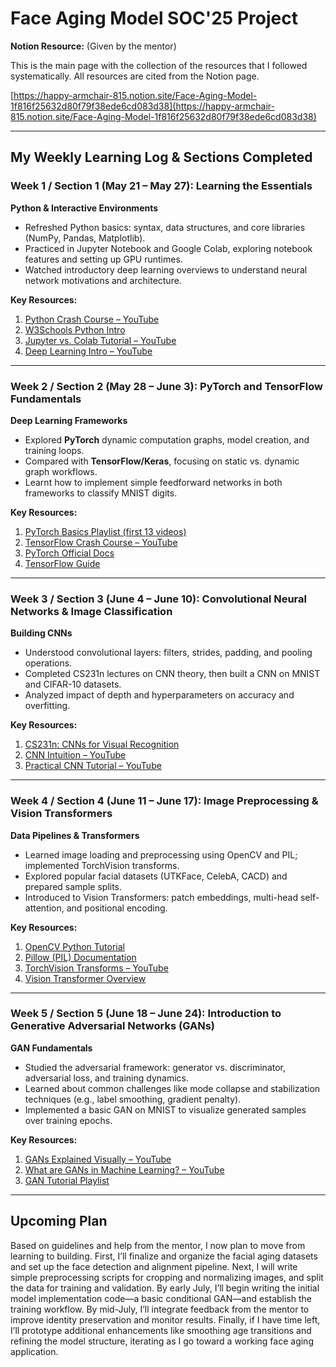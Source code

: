 # Face Aging Model SOC'25 Project

**Notion Resource:** (Given by the mentor)

This is the main page with the  collection of the resources that I followed systematically. All resources are cited from the Notion page.

[https://happy-armchair-815.notion.site/Face-Aging-Model-1f816f25632d80f79f38ede6cd083d38](https://happy-armchair-815.notion.site/Face-Aging-Model-1f816f25632d80f79f38ede6cd083d38)

---

##  My Weekly Learning Log & Sections Completed

### Week 1 / Section 1 (May 21 – May 27): Learning the Essentials

**Python & Interactive Environments**

* Refreshed Python basics: syntax, data structures, and core libraries (NumPy, Pandas, Matplotlib).
* Practiced in Jupyter Notebook and Google Colab, exploring notebook features and setting up GPU runtimes.
* Watched introductory deep learning overviews to understand neural network motivations and architecture.

**Key Resources:**

1. [Python Crash Course – YouTube](https://youtu.be/kqtD5dpn9C8?si=YVC-_cUaq-ehpS38)
2. [W3Schools Python Intro](https://www.w3schools.com/python/python_intro.asp)
3. [Jupyter vs. Colab Tutorial – YouTube](https://youtu.be/mR8cvcwJ1Ko?si=Cq06NypG_UGcrUR-)
4. [Deep Learning Intro – YouTube](https://www.youtube.com/watch?v=o3bWqPdWJ88&pp=ygUVd2hhdCBpcyBkZWVwIGxlYXJuaW5n)

---

### Week 2 / Section 2 (May 28 – June 3): PyTorch and TensorFlow Fundamentals

**Deep Learning Frameworks**

* Explored **PyTorch** dynamic computation graphs, model creation, and training loops.
* Compared with **TensorFlow/Keras**, focusing on static vs. dynamic graph workflows.
* Learnt how to implement simple feedforward networks in both frameworks to classify MNIST digits.

**Key Resources:**

1. [PyTorch Basics Playlist (first 13 videos)](https://www.youtube.com/playlist?list=PLqnslRFeH2UrcDBWF5mfPGpqQDSta6VK4)
2. [TensorFlow Crash Course – YouTube](https://www.youtube.com/watch?v=5Ym-dOS9ssA&list=PLhhyoLH6IjfxVOdVC1P1L5z5azs0XjMsb)
3. [PyTorch Official Docs](https://pytorch.org/)
4. [TensorFlow Guide](https://www.tensorflow.org/guide)

---

### Week 3 / Section 3 (June 4 – June 10): Convolutional Neural Networks & Image Classification

**Building CNNs**

* Understood convolutional layers: filters, strides, padding, and pooling operations.
* Completed CS231n lectures on CNN theory, then built a CNN on MNIST and CIFAR-10 datasets.
* Analyzed impact of depth and hyperparameters on accuracy and overfitting.

**Key Resources:**

1. [CS231n: CNNs for Visual Recognition](http://cs231n.stanford.edu/)
2. [CNN Intuition – YouTube](https://www.youtube.com/watch?v=YRhxdVk_sIs)
3. [Practical CNN Tutorial – YouTube](https://www.youtube.com/watch?v=pDdP0TFzsoQ&pp=ygUOY25uIGJ5IHB5dG9yY2g%3D)

---

### Week 4 / Section 4 (June 11 – June 17): Image Preprocessing & Vision Transformers

**Data Pipelines & Transformers**

* Learned image loading and preprocessing using OpenCV and PIL; implemented TorchVision transforms.
* Explored popular facial datasets (UTKFace, CelebA, CACD) and prepared sample splits.
* Introduced to Vision Transformers: patch embeddings, multi-head self-attention, and positional encoding.

**Key Resources:**

1. [OpenCV Python Tutorial](https://youtu.be/oXlwWbU8l2o)
2. [Pillow (PIL) Documentation](https://pillow.readthedocs.io/)
3. [TorchVision Transforms – YouTube](https://youtu.be/-oAOgBvXdJY)
4. [Vision Transformer Overview](https://www.youtube.com/watch?v=cEvIFNmmAjc&list=PLH42YHDxfBrKnEd3n6JGdWScU01a6FCyI)

---

### Week 5 / Section 5 (June 18 – June 24): Introduction to Generative Adversarial Networks (GANs)

**GAN Fundamentals**

* Studied the adversarial framework: generator vs. discriminator, adversarial loss, and training dynamics.
* Learned about common challenges like mode collapse and stabilization techniques (e.g., label smoothing, gradient penalty).
* Implemented a basic GAN on MNIST to visualize generated samples over training epochs.

**Key Resources:**

1. [GANs Explained Visually – YouTube](https://youtu.be/TpMIssRdhco)
2. [What are GANs in Machine Learning? – YouTube](https://www.youtube.com/watch?v=X_UUl4HrRFk)
3. [GAN Tutorial Playlist](https://www.youtube.com/watch?v=OXWvrRLzEaU&list=PLhhyoLH6IjfwIp8bZnzX8QR30TRcHO8Va)

---

##  Upcoming Plan

Based on guidelines and help from the mentor, I now plan to  move from learning to building. First, I’ll finalize and organize the facial aging datasets and set up the face detection and alignment pipeline. Next, I will write simple preprocessing scripts for cropping and normalizing images, and split the data for training and validation. By early July, I’ll begin writing the initial model implementation code—a basic conditional GAN—and establish the training workflow. By  mid-July, I’ll integrate feedback from the mentor to improve identity preservation and monitor results. Finally, if I have time left, I’ll prototype additional enhancements like smoothing age transitions and refining the model structure, iterating as I go toward a working face aging application.
